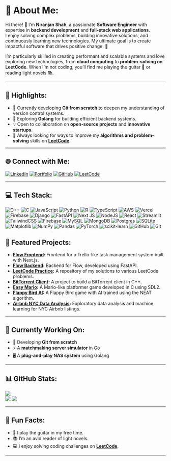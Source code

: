 # 💫 About Me:
Hi there! 👋 I’m **Niranjan Shah**, a passionate **Software Engineer** with expertise in **backend development** and **full-stack web applications**.  
I enjoy solving complex problems, building innovative solutions, and continuously learning new technologies. My ultimate goal is to create impactful software that drives positive change. 🚀  

I’m particularly skilled in creating performant and scalable systems and love exploring new technologies, from **cloud computing** to **problem-solving on LeetCode**. When I’m not coding, you’ll find me playing the guitar 🎸 or reading light novels 📚.

---

## 🌟 Highlights:
- 🔭 Currently developing **Git from scratch** to deepen my understanding of version control systems.
- 🌱 Exploring **Golang** for building efficient backend systems.
- 💡 Open to collaboration on **open-source projects** and **innovative startups**.
- 🎯 Always looking for ways to improve my **algorithms and problem-solving** skills on **[LeetCode](https://leetcode.com/u/niranjanblank/)**.

---

## 🌐 Connect with Me:
[![LinkedIn](https://img.shields.io/badge/LinkedIn-%230077B5.svg?logo=linkedin&logoColor=white)](https://linkedin.com/in/niranjan-shah) [![Portfolio](https://img.shields.io/badge/Portfolio-%23000000.svg?style=for-the-badge&logo=firefox&logoColor=white)](https://niranjanshah.com.np)  [![GitHub](https://img.shields.io/badge/GitHub-%23121011.svg?style=for-the-badge&logo=github&logoColor=white)](https://github.com/niranjanblank)  [![LeetCode](https://img.shields.io/badge/LeetCode-%230C0C0C.svg?style=for-the-badge&logo=leetcode&logoColor=yellow)](https://leetcode.com/u/niranjanblank/)

---


## 💻 Tech Stack:
![C++](https://img.shields.io/badge/c++-%2300599C.svg?style=for-the-badge&logo=c%2B%2B&logoColor=white) ![C](https://img.shields.io/badge/c-%2300599C.svg?style=for-the-badge&logo=c&logoColor=white) ![JavaScript](https://img.shields.io/badge/javascript-%23323330.svg?style=for-the-badge&logo=javascript&logoColor=%23F7DF1E) ![Python](https://img.shields.io/badge/python-3670A0?style=for-the-badge&logo=python&logoColor=ffdd54) ![R](https://img.shields.io/badge/r-%23276DC3.svg?style=for-the-badge&logo=r&logoColor=white) ![TypeScript](https://img.shields.io/badge/typescript-%23007ACC.svg?style=for-the-badge&logo=typescript&logoColor=white) ![AWS](https://img.shields.io/badge/AWS-%23FF9900.svg?style=for-the-badge&logo=amazon-aws&logoColor=white) ![Vercel](https://img.shields.io/badge/vercel-%23000000.svg?style=for-the-badge&logo=vercel&logoColor=white) ![Firebase](https://img.shields.io/badge/firebase-%23039BE5.svg?style=for-the-badge&logo=firebase) ![Django](https://img.shields.io/badge/django-%23092E20.svg?style=for-the-badge&logo=django&logoColor=white) ![FastAPI](https://img.shields.io/badge/FastAPI-005571?style=for-the-badge&logo=fastapi) ![Next JS](https://img.shields.io/badge/Next-black?style=for-the-badge&logo=next.js&logoColor=white) ![NodeJS](https://img.shields.io/badge/node.js-6DA55F?style=for-the-badge&logo=node.js&logoColor=white) ![React](https://img.shields.io/badge/react-%2320232a.svg?style=for-the-badge&logo=react&logoColor=%2361DAFB) ![Streamlit](https://img.shields.io/badge/Streamlit-%23FE4B4B.svg?style=for-the-badge&logo=streamlit&logoColor=white) ![TailwindCSS](https://img.shields.io/badge/tailwindcss-%2338B2AC.svg?style=for-the-badge&logo=tailwind-css&logoColor=white) ![Firebase](https://img.shields.io/badge/firebase-a08021?style=for-the-badge&logo=firebase&logoColor=ffcd34) ![MySQL](https://img.shields.io/badge/mysql-4479A1.svg?style=for-the-badge&logo=mysql&logoColor=white) ![MongoDB](https://img.shields.io/badge/MongoDB-%234ea94b.svg?style=for-the-badge&logo=mongodb&logoColor=white) ![Postgres](https://img.shields.io/badge/postgres-%23316192.svg?style=for-the-badge&logo=postgresql&logoColor=white) ![SQLite](https://img.shields.io/badge/sqlite-%2307405e.svg?style=for-the-badge&logo=sqlite&logoColor=white) ![Matplotlib](https://img.shields.io/badge/Matplotlib-%23ffffff.svg?style=for-the-badge&logo=Matplotlib&logoColor=black) ![NumPy](https://img.shields.io/badge/numpy-%23013243.svg?style=for-the-badge&logo=numpy&logoColor=white) ![Pandas](https://img.shields.io/badge/pandas-%23150458.svg?style=for-the-badge&logo=pandas&logoColor=white) ![PyTorch](https://img.shields.io/badge/PyTorch-%23EE4C2C.svg?style=for-the-badge&logo=PyTorch&logoColor=white) ![scikit-learn](https://img.shields.io/badge/scikit--learn-%23F7931E.svg?style=for-the-badge&logo=scikit-learn&logoColor=white) ![GitHub](https://img.shields.io/badge/github-%23121011.svg?style=for-the-badge&logo=github&logoColor=white) ![Git](https://img.shields.io/badge/git-%23F05033.svg?style=for-the-badge&logo=git&logoColor=white)



## 📂 Featured Projects:
- **[Flow Frontend](https://github.com/niranjanblank/flow_frontend):** Frontend for a Trello-like task management system built with Next.js.  
- **[Flow Backend](https://github.com/niranjanblank/flow_backend):** Backend for Flow, developed using FastAPI.  
- **[LeetCode Practice](https://github.com/niranjanblank/LeetCodePractice):** A repository of my solutions to various LeetCode problems.  
- **[BitTorrent Client](https://github.com/niranjanblank/bittorrrent_client):** A project to build a BitTorrent client in C++.  
- **[Easy Mario](https://github.com/your-repo-link):** A Mario-like platformer game developed in C using SDL2.  
- **[Flappy Bird AI](https://github.com/your-repo-link):** A Flappy Bird game with AI trained using the NEAT algorithm.  
- **[Airbnb NYC Data Analysis](https://github.com/your-repo-link):** Exploratory data analysis and machine learning for NYC Airbnb listings.  

---

## 🔧 Currently Working On:
- 🌟 Developing **Git from scratch**  
- ⚡ A **matchmaking server simulator** in Go  
- 🖥️ A **plug-and-play NAS system** using Golang  

---

## 📊 GitHub Stats:
![](https://github-readme-stats.vercel.app/api?username=niranjanblank&theme=dark&hide_border=false&include_all_commits=true&count_private=true)  
![](https://github-readme-streak-stats.herokuapp.com/?user=niranjanblank&theme=dark&hide_border=false)
![](https://github-readme-stats.vercel.app/api/top-langs/?username=niranjanblank&theme=dark&hide_border=false&include_all_commits=true&count_private=true&layout=compact)  

---

## 🎯 Fun Facts:
- 🎸 I play the guitar in my free time.  
- 📚 I’m an avid reader of light novels.  
- 💻 I enjoy solving coding challenges on **[LeetCode](https://leetcode.com/u/niranjanblank/)**.  

---

<!-- Proudly created with GPRM ( https://gprm.itsvg.in ) -->
